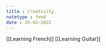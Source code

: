 ```yaml
---
title : Creativity
notetype : feed
date : 25-02-2022
---
```



[[Learning French]]
[[Learning Guitar]]